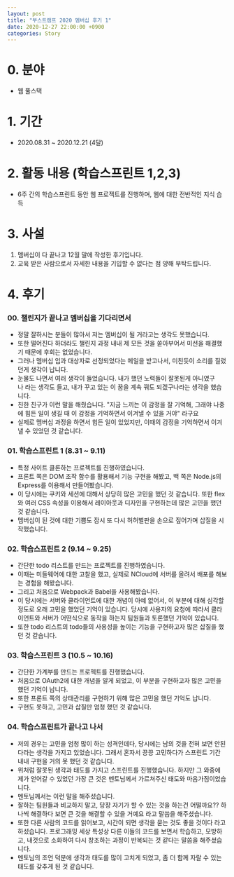 ```yaml
---
layout: post
title: "부스트캠프 2020 멤버십 후기 1"
date: 2020-12-27 22:00:00 +0900
categories: Story
---
```


# 0. 분야

- 웹 풀스택

# 1. 기간

- 2020.08.31 ~ 2020.12.21 (4달)

# 2. 활동 내용 (학습스프린트 1,2,3)

- 6주 간의 학습스프린트 동안 웹 프로젝트를 진행하며, 웹에 대한 전반적인 지식 습득

# 3. 사설

1. 멤버십이 다 끝나고 12월 말에 작성한 후기입니다.
2. 교육 받은 사람으로서 자세한 내용을 기입할 수 없다는 점 양해 부탁드립니다.

# 4. 후기

### 00. 챌린지가 끝나고 멤버십을 기다리면서

- 정말 잘하시는 분들이 많아서 저는 멤버십이 될 거라고는 생각도 못했습니다.
- 또한 떨어진다 하더라도 챌린지 과정 내내 제 모든 것을 쏟아부어서 미션을 해결했기 때문에 후회는 없었습니다.
- 그러나 멤버십 입과 대상자로 선정되었다는 메일을 받고나서, 미친듯이 소리를 질렀던게 생각이 납니다.
- 눈물도 나면서 여러 생각이 들었습니다. 내가 했던 노력들이 잘못된게 아니였구나 라는 생각도 들고, 내가 꾸고 있는 이 꿈을 계속 꿔도 되겠구나라는 생각을 했습니다.
- 친한 친구가 이런 말을 해줬습니다. "지금 느끼는 이 감정을 잘 기억해, 그래야 나중에 힘든 일이 생길 때 이 감정을 기억하면서 이겨낼 수 있을 거야" 라구요
- 실제로 멤버십 과정을 하면서 힘든 일이 있었지만, 이때의 감정을 기억하면서 이겨낼 수 있었던 것 같습니다.

### 01. 학습스프린트 1 (8.31 ~ 9.11)

- 특정 사이트 클론하는 프로젝트를 진행하였습니다.
- 프론트 쪽은 DOM 조작 함수를 활용해서 기능 구현을 해봤고, 백 쪽은 Node.js의 Express를 이용해서 만들어봤습니다.
- 이 당시에는 쿠키와 세션에 대해서 상당히 많은 고민을 했던 것 같습니다. 또한 flex와 여러 CSS 속성을 이용해서 레이아웃과 디자인을 구현하는데 많은 고민을 했던 것 같습니다.
- 멤버십이 된 것에 대한 기쁨도 잠시 또 다시 허허벌판을 손으로 짚어가며 삽질을 시작했습니다.

### 02. 학습스프린트 2 (9.14 ~ 9.25)

- 간단한 todo 리스트를 만드는 프로젝트를 진행하였습니다.
- 이때는 미들웨어에 대한 고찰을 했고, 실제로 NCloud에 서버를 올려서 배포를 해보는 경험을 해봤습니다.
- 그리고 처음으로 Webpack과 Babel을 사용해봤습니다.
- 이 당시에는 서버와 클라이언트에 대한 개념이 아예 없어서, 이 부분에 대해 심각할 정도로 오래 고민을 했었던 기억이 있습니다. 당시에 사용자의 요청에 따라서 클라이언트와 서버가 어떤식으로 동작을 하는지 팀원들과 토론했던 기억이 있습니다.
- 또한 todo 리스트의 todo들의 사용성을 높이는 기능을 구현하고자 많은 삽질을 했던 것 같습니다.

### 03. 학습스프린트 3 (10.5 ~ 10.16)

- 간단한 가계부를 만드는 프로젝트를 진행했습니다.
- 처음으로 OAuth2에 대한 개념을 알게 되었고, 이 부분을 구현하고자 많은 고민을 했던 기억이 납니다.
- 또한 프론트 쪽의 상태관리를 구현하기 위해 많은 고민을 했던 기억도 납니다.
- 구현도 못하고, 고민과 삽질만 엄청 했던 것 같습니다.

### 04. 학습스프린트가 끝나고 나서

- 저의 경우는 고민을 엄청 많이 하는 성격인데다, 당시에는 남의 것을 전혀 보면 안된다라는 생각을 가지고 있었습니다. 그래서 혼자서 끙끙 고민하다가 스프린트 기간 내내 구현을 거의 못 했던 것 같습니다.
- 위처럼 잘못된 생각과 태도를 가지고 스프린트를 진행했습니다. 하지만 그 와중에 제가 얻어갈 수 있었던 가장 큰 것은 멘토님께서 가르쳐주신 태도와 마음가짐이었습니다.
- 멘토님께서는 이런 말을 해주셨습니다.
- 잘하는 팀원들과 비교하지 말고, 당장 자기가 할 수 있는 것을 하는건 어떨까요?? 하나씩 해결하다 보면 큰 것을 해결할 수 있을 거예요 라고 말씀을 해주셨습니다.
- 또한 다른 사람의 코드를 읽어보고, 시간이 되면 생각을 묻는 것도 좋을 것이다 라고 하셨습니다. 프로그래밍 세상 특성상 다른 이들의 코드를 보면서 학습하고, 모방하고, 내것으로 소화하여 다시 창조하는 과정이 반복되는 것 같다는 말씀을 해주셨습니다.
- 멘토님의 조언 덕분에 생각과 태도를 많이 고치게 되었고, 좀 더 함께 자랄 수 있는 태도를 갖추게 된 것 같습니다.
